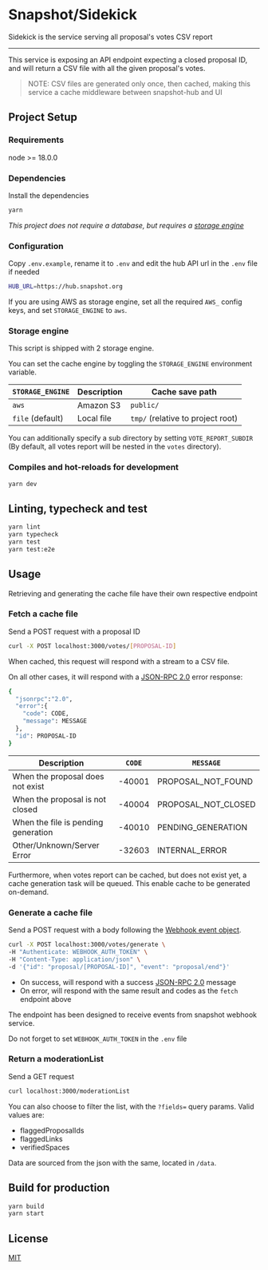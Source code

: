 # Snapshot/Sidekick

Sidekick is the service serving all proposal's votes CSV report

---

This service is exposing an API endpoint expecting a closed proposal ID, and will
return a CSV file with all the given proposal's votes.

> NOTE: CSV files are generated only once, then cached, making this service a cache middleware between snapshot-hub and UI

## Project Setup

### Requirements

node >= 18.0.0

### Dependencies

Install the dependencies

```bash
yarn
```

_This project does not require a database, but requires a [storage engine](#storage-engine)_

### Configuration

Copy `.env.example`, rename it to `.env` and edit the hub API url in the `.env` file if needed

```bash
HUB_URL=https://hub.snapshot.org
```

If you are using AWS as storage engine, set all the required `AWS_` config keys, and set `STORAGE_ENGINE` to `aws`.

### Storage engine

This script is shipped with 2 storage engine.

You can set the cache engine by toggling the `STORAGE_ENGINE` environment variable.

| `STORAGE_ENGINE` | Description | Cache save path                   |
| ---------------- | ----------- | --------------------------------- |
| `aws`            | Amazon S3   | `public/`                         |
| `file` (default) | Local file  | `tmp/` (relative to project root) |

You can additionally specify a sub directory by setting `VOTE_REPORT_SUBDIR`
(By default, all votes report will be nested in the `votes` directory).

### Compiles and hot-reloads for development

```bash
yarn dev
```

## Linting, typecheck and test

```bash
yarn lint
yarn typecheck
yarn test
yarn test:e2e
```

## Usage

Retrieving and generating the cache file have their own respective endpoint

### Fetch a cache file

Send a POST request with a proposal ID

```bash
curl -X POST localhost:3000/votes/[PROPOSAL-ID]
```

When cached, this request will respond with a stream to a CSV file.

On all other cases, it will respond with a [JSON-RPC 2.0](https://www.jsonrpc.org/specification) error response:

```bash
{
  "jsonrpc":"2.0",
  "error":{
    "code": CODE,
    "message": MESSAGE
  },
  "id": PROPOSAL-ID
}
```

| Description                         | `CODE` | `MESSAGE`           |
| ----------------------------------- | ------ | ------------------- |
| When the proposal does not exist    | -40001 | PROPOSAL_NOT_FOUND  |
| When the proposal is not closed     | -40004 | PROPOSAL_NOT_CLOSED |
| When the file is pending generation | -40010 | PENDING_GENERATION  |
| Other/Unknown/Server Error          | -32603 | INTERNAL_ERROR      |

Furthermore, when votes report can be cached, but does not exist yet, a cache generation task will be queued. This enable cache to be generated on-demand.

### Generate a cache file

Send a POST request with a body following the [Webhook event object](https://docs.snapshot.org/tools/webhooks).

```bash
curl -X POST localhost:3000/votes/generate \
-H "Authenticate: WEBHOOK_AUTH_TOKEN" \
-H "Content-Type: application/json" \
-d '{"id": "proposal/[PROPOSAL-ID]", "event": "proposal/end"}'
```

- On success, will respond with a success [JSON-RPC 2.0](https://www.jsonrpc.org/specification) message
- On error, will respond with the same result and codes as the `fetch` endpoint above

The endpoint has been designed to receive events from snapshot webhook service.

Do not forget to set `WEBHOOK_AUTH_TOKEN` in the `.env` file

### Return a moderationList

Send a GET request

```bash
curl localhost:3000/moderationList
```

You can also choose to filter the list, with the `?fields=` query params.
Valid values are:

- flaggedProposalIds
- flaggedLinks
- verifiedSpaces

Data are sourced from the json with the same, located in `/data`.

## Build for production

```bash
yarn build
yarn start
```

## License

[MIT](https://github.com/snapshot-labs/snapshot-sidekick/blob/main/LICENCE)
